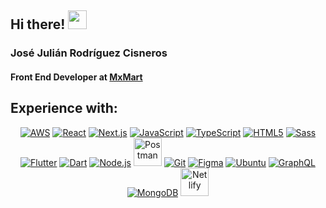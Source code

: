 ## Hi there! <img src="https://raw.githubusercontent.com/MartinHeinz/MartinHeinz/master/wave.gif" width="30px">

<h3>José Julián Rodríguez Cisneros</h3>

#### Front End Developer at <a href="https://mxmartsolutions.com/" target="_blank">MxMart</a>

## Experience with:

<p align="center">
    <a href="https://aws.amazon.com/es/" target="_blank"><img src="https://download.logo.wine/logo/Amazon_Web_Services/Amazon_Web_Services-Logo.wine.png" alt="AWS"/></a>
    <a href="https://reactjs.org/" target="_blank"><img src="https://img.icons8.com/color/48/000000/react-native.png" alt="React"/></a>
    <a href="https://nextjs.org/" target="_blank"><img src="https://img.icons8.com/fluency/48/nextjs.png" alt="Next.js"/></a>
    <a href="https://developer.mozilla.org/en-US/docs/Web/JavaScript" target="_blank"><img src="https://img.icons8.com/color/48/000000/javascript.png" alt="JavaScript"/></a>
    <a href="https://www.typescriptlang.org/" target="_blank"><img src="https://img.icons8.com/?size=48&id=uJM6fQYqDaZK&format=png" alt="TypeScript"/></a>
    <a href="https://www.w3.org/html/" target="_blank"><img src="https://img.icons8.com/color/48/000000/html-5.png" alt="HTML5"/></a>
    <a href="https://sass-lang.com/" target="_blank"><img src="https://img.icons8.com/color/48/000000/sass.png" alt="Sass"/></a>
    <a href="https://flutter.dev/" target="_blank"><img src="https://img.icons8.com/?size=48&id=7I3BjCqe9rjG&format=png" alt="Flutter"/></a>
    <a href="https://dart.dev/" target="_blank"><img src="https://img.icons8.com/?size=48&id=7AFcZ2zirX6Y&format=png" alt="Dart"/></a>
    <a href="https://nodejs.org/en" target="_blank"><img src="https://img.icons8.com/?size=48&id=54087&format=png" alt="Node.js"/></a>
    <a href="https://postman.com" target="_blank"><img src="https://www.vectorlogo.zone/logos/getpostman/getpostman-icon.svg" alt="Postman" width="45" height="45"/></a>
    <a href="https://git-scm.com/" target="_blank"><img src="https://img.icons8.com/color/48/000000/git.png" alt="Git"/></a>
    <a href="https://www.figma.com/" target="_blank"><img src="https://img.icons8.com/color/48/000000/figma--v1.png" alt="Figma"/></a>
    <a href="https://ubuntu.com/" target="_blank"><img src="https://img.icons8.com/color/48/000000/ubuntu--v1.png" alt="Ubuntu"/></a>
    <a href="https://graphql.org/" target="_blank"><img src="https://img.icons8.com/?size=48&id=zdI5E8moxhs-&format=png" alt="GraphQL"/></a>
    <a href="https://www.mongodb.com/" target="_blank"><img src="https://img.icons8.com/?size=48&id=74402&format=png" alt="MongoDB"/></a>
    <a href="https://www.netlify.com/" target="_blank"><img src="https://cdn.freebiesupply.com/logos/large/2x/netlify-logo-png-transparent.png" alt="Netlify" width="45" height="45"/></a>
</p>
